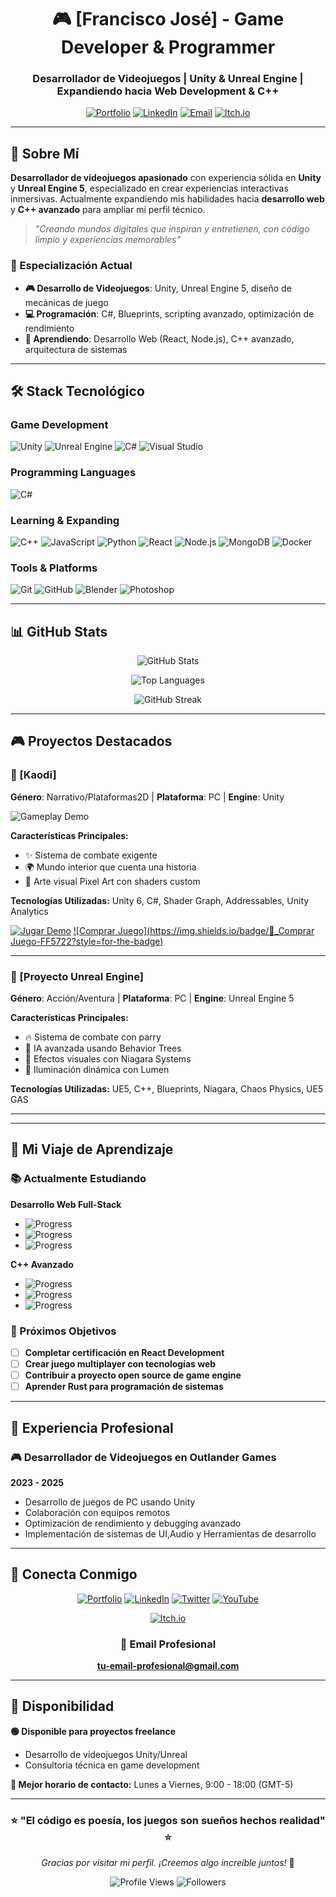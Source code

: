 <div align="center">

# 🎮 [Francisco José] - Game Developer & Programmer

### Desarrollador de Videojuegos | Unity & Unreal Engine | Expandiendo hacia Web Development & C++

[![Portfolio](https://img.shields.io/badge/Portfolio-FF5722?style=for-the-badge&logo=todoist&logoColor=white)](https://tu-portfolio.com)
[![LinkedIn](https://img.shields.io/badge/LinkedIn-0077B5?style=for-the-badge&logo=linkedin&logoColor=white)](https://www.linkedin.com/in/fjmm01/)
[![Email](https://img.shields.io/badge/Email-D14836?style=for-the-badge&logo=gmail&logoColor=white)](mailto:fjmurillomunoz@gmail.com)
[![Itch.io](https://img.shields.io/badge/Itch.io-FA5C5C?style=for-the-badge&logo=itchdotio&logoColor=white)](https://fjmm-01.itch.io/)

---

</div>

## 🚀 Sobre Mí

**Desarrollador de videojuegos apasionado** con experiencia sólida en **Unity** y **Unreal Engine 5**, especializado en crear experiencias interactivas inmersivas. Actualmente expandiendo mis habilidades hacia **desarrollo web** y **C++ avanzado** para ampliar mi perfil técnico.

> *"Creando mundos digitales que inspiran y entretienen, con código limpio y experiencias memorables"*

### 🎯 Especialización Actual
- **🎮 Desarrollo de Videojuegos**: Unity, Unreal Engine 5, diseño de mecánicas de juego
- **💻 Programación**: C#, Blueprints, scripting avanzado, optimización de rendimiento
- **🌱 Aprendiendo**: Desarrollo Web (React, Node.js), C++ avanzado, arquitectura de sistemas

---

## 🛠️ Stack Tecnológico

### Game Development
![Unity](https://img.shields.io/badge/Unity-100000?style=for-the-badge&logo=unity&logoColor=white)
![Unreal Engine](https://img.shields.io/badge/Unreal%20Engine-313131?style=for-the-badge&logo=unreal-engine&logoColor=white)
![C#](https://img.shields.io/badge/C%23-239120?style=for-the-badge&logo=c-sharp&logoColor=white)
![Visual Studio](https://img.shields.io/badge/Visual%20Studio-5C2D91.svg?style=for-the-badge&logo=visual-studio&logoColor=white)

### Programming Languages
![C#](https://img.shields.io/badge/C%23-239120?style=for-the-badge&logo=c-sharp&logoColor=white)


### Learning & Expanding
![C++](https://img.shields.io/badge/C++-00599C?style=for-the-badge&logo=c%2B%2B&logoColor=white)
![JavaScript](https://img.shields.io/badge/JavaScript-F7DF1E?style=for-the-badge&logo=javascript&logoColor=black)
![Python](https://img.shields.io/badge/Python-3776AB?style=for-the-badge&logo=python&logoColor=white)
![React](https://img.shields.io/badge/React-20232A?style=for-the-badge&logo=react&logoColor=61DAFB)
![Node.js](https://img.shields.io/badge/Node.js-43853D?style=for-the-badge&logo=node.js&logoColor=white)
![MongoDB](https://img.shields.io/badge/MongoDB-4EA94B?style=for-the-badge&logo=mongodb&logoColor=white)
![Docker](https://img.shields.io/badge/Docker-2496ED?style=for-the-badge&logo=docker&logoColor=white)

### Tools & Platforms
![Git](https://img.shields.io/badge/Git-F05032?style=for-the-badge&logo=git&logoColor=white)
![GitHub](https://img.shields.io/badge/GitHub-100000?style=for-the-badge&logo=github&logoColor=white)
![Blender](https://img.shields.io/badge/Blender-F5792A?style=for-the-badge&logo=blender&logoColor=white)
![Photoshop](https://img.shields.io/badge/Adobe%20Photoshop-31A8FF?style=for-the-badge&logo=Adobe%20Photoshop&logoColor=black)

---

## 📊 GitHub Stats

<div align="center">

![GitHub Stats](https://github-readme-stats.vercel.app/api?username=tu-usuario&show_icons=true&theme=radical&include_all_commits=true&count_private=true) 

![Top Languages](https://github-readme-stats.vercel.app/api/top-langs/?username=tu-usuario&layout=compact&theme=radical&langs_count=8) 

![GitHub Streak](https://github-readme-streak-stats.herokuapp.com/?user=tu-usuario&theme=radical)

</div>

---

## 🎮 Proyectos Destacados

### 🌟 [Kaodi]
**Género**: Narrativo/Plataformas2D | **Plataforma**: PC | **Engine**: Unity

<!-- Aquí iría un GIF animado del gameplay -->
![Gameplay Demo](https://drive.google.com/file/d/1wMyQ2bVeZicyJKsnKxTjEnBi6ftgVou3/view?usp=sharing)

**Características Principales:**
- ✨ Sistema de combate exigente
- 🌍 Mundo interior que cuenta una historia
- 🎨 Arte visual Pixel Art con shaders custom

**Tecnologías Utilizadas:** Unity 6, C#, Shader Graph, Addressables, Unity Analytics

[![Jugar Demo](https://img.shields.io/badge/🎮_Jugar_Demo-FF5722?style=for-the-badge)](https://store.steampowered.com/app/3325580/Kaodi_Demo/)
[![Comprar Juego](https://img.shields.io/badge/📂_Comprar Juego-FF5722?style=for-the-badge)](https://store.steampowered.com/app/3325570/Kaodi/)

---

### 🚀 [Proyecto Unreal Engine]
**Género**: Acción/Aventura | **Plataforma**: PC | **Engine**: Unreal Engine 5

<!-- Aquí iría un GIF o screenshot del proyecto UE5 -->


**Características Principales:**
- 🔥 Sistema de combate con parry
- 🎯 IA avanzada usando Behavior Trees
- 🌟 Efectos visuales con Niagara Systems 
- 🎨 Iluminación dinámica con Lumen 

**Tecnologías Utilizadas:** UE5, C++, Blueprints, Niagara, Chaos Physics, UE5 GAS



---



---

## 🌱 Mi Viaje de Aprendizaje

### 📚 Actualmente Estudiando

**Desarrollo Web Full-Stack**
- ![Progress](https://progress-bar.dev/75/?title=React&width=300&color=61DAFB)
- ![Progress](https://progress-bar.dev/60/?title=Node.js&width=300&color=43853D)
- ![Progress](https://progress-bar.dev/45/?title=MongoDB&width=300&color=4EA94B)

**C++ Avanzado**
- ![Progress](https://progress-bar.dev/70/?title=STL&width=300&color=00599C)
- ![Progress](https://progress-bar.dev/55/?title=Memory%20Management&width=300&color=00599C)
- ![Progress](https://progress-bar.dev/40/?title=Multithreading&width=300&color=00599C)

### 🎯 Próximos Objetivos
- [ ] **Completar certificación en React Development**
- [ ] **Crear juego multiplayer con tecnologías web**
- [ ] **Contribuir a proyecto open source de game engine**
- [ ] **Aprender Rust para programación de sistemas**

---

## 💼 Experiencia Profesional

### 🎮 Desarrollador de Videojuegos en Outlander Games
**2023 - 2025**
- Desarrollo de juegos de PC usando Unity
- Colaboración con equipos remotos
- Optimización de rendimiento y debugging avanzado
- Implementación de sistemas de UI,Audio y Herramientas de desarrollo



---

## 🔗 Conecta Conmigo

<div align="center">

[![Portfolio](https://img.shields.io/badge/🌐_Portfolio-FF5722?style=for-the-badge)](https://tu-portfolio.com)
[![LinkedIn](https://img.shields.io/badge/💼_LinkedIn-0077B5?style=for-the-badge&logo=linkedin&logoColor=white)](https://www.linkedin.com/in/fjmm01/)
[![Twitter](https://img.shields.io/badge/🐦_Twitter-1DA1F2?style=for-the-badge&logo=twitter&logoColor=white)](https://x.com/fjmm_01)
[![YouTube](https://img.shields.io/badge/🎬_YouTube-FF0000?style=for-the-badge&logo=youtube&logoColor=white)](https://www.youtube.com/channel/UCrKGebPpfVSojD6rQFYQr8w)


[![Itch.io](https://img.shields.io/badge/🎮_Itch.io-FA5C5C?style=for-the-badge&logo=itchdotio&logoColor=white)](https://fjmm-01.itch.io/)


### 📧 Email Profesional
**[tu-email-profesional@gmail.com](mailto:fjmurillomunoz@gmail.com)**

</div>

---

## 🎯 Disponibilidad

**🟢 Disponible para proyectos freelance**
- Desarrollo de videojuegos Unity/Unreal
- Consultoría técnica en game development


**📅 Mejor horario de contacto:** Lunes a Viernes, 9:00 - 18:00 (GMT-5)

---

<div align="center">

### ⭐ "El código es poesía, los juegos son sueños hechos realidad" ⭐

*Gracias por visitar mi perfil. ¡Creemos algo increíble juntos!* 🚀

![Profile Views](https://komarev.com/ghpvc/?username=tu-usuario&color=blueviolet&style=for-the-badge)
![Followers](https://img.shields.io/github/followers/tu-usuario?style=for-the-badge&color=blue)

</div>

